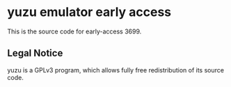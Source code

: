 yuzu emulator early access
=============

This is the source code for early-access 3699.

## Legal Notice

yuzu is a GPLv3 program, which allows fully free redistribution of its source code.